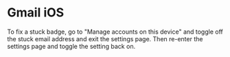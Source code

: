 # Gmail iOS

To fix a stuck badge, go to "Manage accounts on this device" and toggle off the stuck email address and exit the settings page. Then re-enter the settings page and toggle the setting back on.
